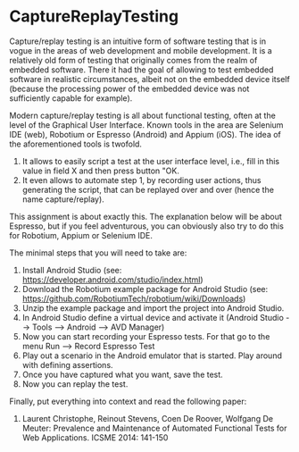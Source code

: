 # CaptureReplayTesting

Capture/replay testing is an intuitive form of software testing that is in vogue in the areas of web development and mobile development. It is a relatively old form of testing that originally comes from the realm of embedded software. There it had the goal of allowing to test embedded software in realistic circumstances, albeit not on the embedded device itself (because the processing power of the embedded device was not sufficiently capable for example).

Modern capture/replay testing is all about functional testing, often at the level of the Graphical User Interface. Known tools in the area are Selenium IDE (web), Robotium or Espresso (Android) and Appium (iOS). The idea of the aforementioned tools is twofold. 

1. It allows to easily script a test at the user interface level, i.e., fill in this value in field X and then press button "OK.
2. It even allows to automate step 1, by recording user actions, thus generating the script, that can be replayed over and over (hence the name capture/replay).

This assignment is about exactly this. The explanation below will be about Espresso, but if you feel adventurous, you can obviously also try to do this for Robotium, Appium or Selenium IDE. 

The minimal steps that you will need to take are:
1. Install Android Studio (see: https://developer.android.com/studio/index.html)
2. Download the Robotium example package for Android Studio (see: https://github.com/RobotiumTech/robotium/wiki/Downloads)
3. Unzip the example package and import the project into Android Studio.
4. In Android Studio define a virtual device and activate it (Android Studio --> Tools --> Android --> AVD Manager)
5. Now you can start recording your Espresso tests. For that go to the menu Run --> Record Espresso Test
6. Play out a scenario in the Android emulator that is started. Play around with defining assertions.
7. Once you have captured what you want, save the test.
8. Now you can replay the test.

Finally, put everything into context and read the following paper:
1. Laurent Christophe, Reinout Stevens, Coen De Roover, Wolfgang De Meuter: Prevalence and Maintenance of Automated Functional Tests for Web Applications. ICSME 2014: 141-150
